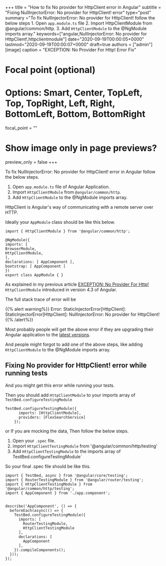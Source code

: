 +++
title = "How to fix No provider for HttpClient error in Angular"
subtitle = "Fixing NullInjectorError: No provider for HttpClient! error"
type="post"
summary ="To fix NullInjectorError: No provider for HttpClient! follow the below steps 1. Open `app.module.ts` file 2. Import HttpClientModule from @angular/common/http. 3. Add `HttpClientModule` to the @NgModule imports array."
keywords=["angular,NullInjectorError: No provider for HttpClient!,httpclientmodule"]
date="2020-09-19T00:00:05+0000"
lastmod="2020-09-19T00:00:07+0000"
draft=true
authors = ["admin"]
[image]
  caption = "EXCEPTION: No Provider For Http! Error Fix"

  # Focal point (optional)
  # Options: Smart, Center, TopLeft, Top, TopRight, Left, Right, BottomLeft, Bottom, BottomRight
  focal_point = ""

  # Show image only in page previews?
  preview_only = false
+++

To fix NullInjectorError: No provider for HttpClient! error in Angular follow the below steps.

1. Open `app.module.ts` file of Angular Application.
2. Import `HttpClientModule` from `@angular/common/http`.
3. Add `HttpClientModule` to the @NgModule imports array. 

HttpClient is Angular's way of communicating with a remote server over HTTP. 

Ideally your `AppModule` class should be like this below.

```
import { HttpClientModule } from '@angular/common/http';

@NgModule({
imports: [
BrowserModule,
HttpClientModule,
],
declarations: [ AppComponent ],
bootstrap: [ AppComponent ]
})
export class AppModule { }
```

As explained in my previous article [EXCEPTION: No Provider For Http!](https://www.angularjswiki.com/angular/angular-exception-no-provider-for-http-error-fix/)
`HttpClientModule` introduced in version 4.3 of Angular.

The full stack trace of error will be 

{{% alert warning%}}
Error: StaticInjectorError[HttpClient]: 
  StaticInjectorError[HttpClient]: 
    NullInjectorError: No provider for HttpClient!
{{% /alert%}}

Most probably people will get the above error if they are upgrading their Angular application to the [latest versions](https://www.angularjswiki.com/angular/update-angular-cli-version-ng-update-to-latest-6-7-versions/).

And people might forgot to add one of the above steps, like adding `HttpClientModule` to the @NgModule imports array.

## Fixing No provider for HttpClient! error while running tests

And you might get this error while running your tests.

Then you should add `HttpClientModule` to your imports array of `TestBed.configureTestingModule`

```
TestBed.configureTestingModule({
      imports: [HttpClientModule],
      providers: [FlexSearchService]
    });
```    

or If you are mocking the data, Then follow the below steps.

1. Open your `.spec` file. 
2. import `HttpClientTestingModule`  from '@angular/common/http/testing'
3. Add `HttpClientTestingModule` to the imports array of TestBed.configureTestingModule`

So your final .spec file should be like this.

```
import { TestBed, async } from '@angular/core/testing';
import { RouterTestingModule } from '@angular/router/testing';
import { HttpClientTestingModule } from '@angular/common/http/testing';
import { AppComponent } from './app.component';


describe('AppComponent', () => {
  beforeEach(async(() => {
    TestBed.configureTestingModule({
      imports: [
        RouterTestingModule,
        HttpClientTestingModule 
      ],
      declarations: [
        AppComponent
      ],
    }).compileComponents();
  }));
});

```
